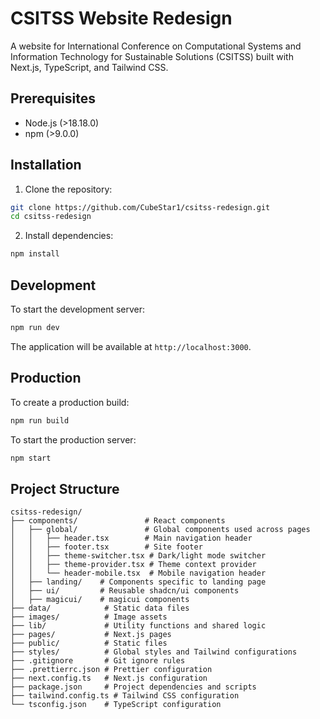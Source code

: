 # CSITSS Website Redesign

A website for International Conference on Computational Systems and Information Technology for Sustainable Solutions (CSITSS) built with Next.js, TypeScript, and Tailwind CSS.

## Prerequisites

- Node.js (>18.18.0)
- npm (>9.0.0)

## Installation

1. Clone the repository:
```bash
git clone https://github.com/CubeStar1/csitss-redesign.git
cd csitss-redesign
```

2. Install dependencies:
```bash
npm install
```

## Development

To start the development server:

```bash
npm run dev
```

The application will be available at `http://localhost:3000`.

## Production

To create a production build:

```bash
npm run build
```

To start the production server:

```bash
npm start
```

## Project Structure

```
csitss-redesign/
├── components/               # React components
│   ├── global/               # Global components used across pages
│   │   ├── header.tsx        # Main navigation header
│   │   ├── footer.tsx        # Site footer
│   │   ├── theme-switcher.tsx # Dark/light mode switcher
│   │   ├── theme-provider.tsx # Theme context provider
│   │   └── header-mobile.tsx  # Mobile navigation header
│   ├── landing/    # Components specific to landing page
│   ├── ui/         # Reusable shadcn/ui components
│   ├── magicui/    # magicui components
├── data/            # Static data files
├── images/          # Image assets
├── lib/             # Utility functions and shared logic
├── pages/           # Next.js pages
├── public/          # Static files
├── styles/          # Global styles and Tailwind configurations
├── .gitignore       # Git ignore rules
├── .prettierrc.json # Prettier configuration
├── next.config.ts   # Next.js configuration
├── package.json     # Project dependencies and scripts
├── tailwind.config.ts # Tailwind CSS configuration
└── tsconfig.json    # TypeScript configuration
```


